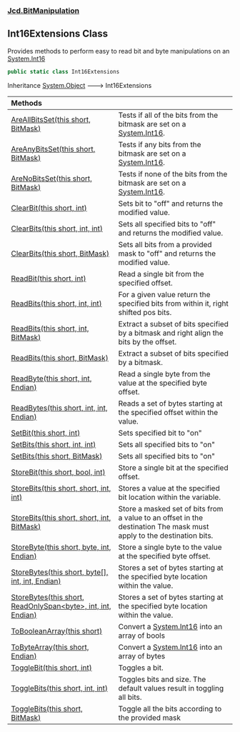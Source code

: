 ### [Jcd.BitManipulation](Jcd.BitManipulation.md 'Jcd.BitManipulation')

## Int16Extensions Class

Provides methods to perform easy to read bit and byte manipulations on an [System.Int16](https://docs.microsoft.com/en-us/dotnet/api/System.Int16 'System.Int16')

```csharp
public static class Int16Extensions
```

Inheritance [System.Object](https://docs.microsoft.com/en-us/dotnet/api/System.Object 'System.Object') &#129106; Int16Extensions

| Methods | |
| :--- | :--- |
| [AreAllBitsSet(this short, BitMask)](Jcd.BitManipulation.Int16Extensions.AreAllBitsSet(thisshort,Jcd.BitManipulation.BitMask).md 'Jcd.BitManipulation.Int16Extensions.AreAllBitsSet(this short, Jcd.BitManipulation.BitMask)') | Tests if all of the bits from the bitmask are set on a [System.Int16](https://docs.microsoft.com/en-us/dotnet/api/System.Int16 'System.Int16'). |
| [AreAnyBitsSet(this short, BitMask)](Jcd.BitManipulation.Int16Extensions.AreAnyBitsSet(thisshort,Jcd.BitManipulation.BitMask).md 'Jcd.BitManipulation.Int16Extensions.AreAnyBitsSet(this short, Jcd.BitManipulation.BitMask)') | Tests if any bits from the bitmask are set on a [System.Int16](https://docs.microsoft.com/en-us/dotnet/api/System.Int16 'System.Int16'). |
| [AreNoBitsSet(this short, BitMask)](Jcd.BitManipulation.Int16Extensions.AreNoBitsSet(thisshort,Jcd.BitManipulation.BitMask).md 'Jcd.BitManipulation.Int16Extensions.AreNoBitsSet(this short, Jcd.BitManipulation.BitMask)') | Tests if none of the bits from the bitmask are set on a [System.Int16](https://docs.microsoft.com/en-us/dotnet/api/System.Int16 'System.Int16'). |
| [ClearBit(this short, int)](Jcd.BitManipulation.Int16Extensions.ClearBit(thisshort,int).md 'Jcd.BitManipulation.Int16Extensions.ClearBit(this short, int)') | Sets bit to "off" and returns the modified value. |
| [ClearBits(this short, int, int)](Jcd.BitManipulation.Int16Extensions.ClearBits(thisshort,int,int).md 'Jcd.BitManipulation.Int16Extensions.ClearBits(this short, int, int)') | Sets all specified bits to "off" and returns the modified value. |
| [ClearBits(this short, BitMask)](Jcd.BitManipulation.Int16Extensions.ClearBits(thisshort,Jcd.BitManipulation.BitMask).md 'Jcd.BitManipulation.Int16Extensions.ClearBits(this short, Jcd.BitManipulation.BitMask)') | Sets all bits from a provided mask to "off" and returns the modified value. |
| [ReadBit(this short, int)](Jcd.BitManipulation.Int16Extensions.ReadBit(thisshort,int).md 'Jcd.BitManipulation.Int16Extensions.ReadBit(this short, int)') | Read a single bit from the specified offset. |
| [ReadBits(this short, int, int)](Jcd.BitManipulation.Int16Extensions.ReadBits(thisshort,int,int).md 'Jcd.BitManipulation.Int16Extensions.ReadBits(this short, int, int)') | For a given value return the specified bits from within it, right shifted pos bits. |
| [ReadBits(this short, int, BitMask)](Jcd.BitManipulation.Int16Extensions.ReadBits(thisshort,int,Jcd.BitManipulation.BitMask).md 'Jcd.BitManipulation.Int16Extensions.ReadBits(this short, int, Jcd.BitManipulation.BitMask)') | Extract a subset of bits specified by a bitmask and right align the bits by the offset. |
| [ReadBits(this short, BitMask)](Jcd.BitManipulation.Int16Extensions.ReadBits(thisshort,Jcd.BitManipulation.BitMask).md 'Jcd.BitManipulation.Int16Extensions.ReadBits(this short, Jcd.BitManipulation.BitMask)') | Extract a subset of bits specified by a bitmask. |
| [ReadByte(this short, int, Endian)](Jcd.BitManipulation.Int16Extensions.ReadByte(thisshort,int,Jcd.BitManipulation.Endian).md 'Jcd.BitManipulation.Int16Extensions.ReadByte(this short, int, Jcd.BitManipulation.Endian)') | Read a single byte from the value at the specified byte offset. |
| [ReadBytes(this short, int, int, Endian)](Jcd.BitManipulation.Int16Extensions.ReadBytes(thisshort,int,int,Jcd.BitManipulation.Endian).md 'Jcd.BitManipulation.Int16Extensions.ReadBytes(this short, int, int, Jcd.BitManipulation.Endian)') | Reads a set of bytes starting at the specified offset within the value. |
| [SetBit(this short, int)](Jcd.BitManipulation.Int16Extensions.SetBit(thisshort,int).md 'Jcd.BitManipulation.Int16Extensions.SetBit(this short, int)') | Sets specified bit to "on" |
| [SetBits(this short, int, int)](Jcd.BitManipulation.Int16Extensions.SetBits(thisshort,int,int).md 'Jcd.BitManipulation.Int16Extensions.SetBits(this short, int, int)') | Sets all specified bits to "on" |
| [SetBits(this short, BitMask)](Jcd.BitManipulation.Int16Extensions.SetBits(thisshort,Jcd.BitManipulation.BitMask).md 'Jcd.BitManipulation.Int16Extensions.SetBits(this short, Jcd.BitManipulation.BitMask)') | Sets all specified bits to "on" |
| [StoreBit(this short, bool, int)](Jcd.BitManipulation.Int16Extensions.StoreBit(thisshort,bool,int).md 'Jcd.BitManipulation.Int16Extensions.StoreBit(this short, bool, int)') | Store a single bit at the specified offset. |
| [StoreBits(this short, short, int, int)](Jcd.BitManipulation.Int16Extensions.StoreBits(thisshort,short,int,int).md 'Jcd.BitManipulation.Int16Extensions.StoreBits(this short, short, int, int)') | Stores a value at the specified bit location within the variable. |
| [StoreBits(this short, short, int, BitMask)](Jcd.BitManipulation.Int16Extensions.StoreBits(thisshort,short,int,Jcd.BitManipulation.BitMask).md 'Jcd.BitManipulation.Int16Extensions.StoreBits(this short, short, int, Jcd.BitManipulation.BitMask)') | Store a masked set of bits from a value to an offset in the destination The mask must apply to the destination bits. |
| [StoreByte(this short, byte, int, Endian)](Jcd.BitManipulation.Int16Extensions.StoreByte(thisshort,byte,int,Jcd.BitManipulation.Endian).md 'Jcd.BitManipulation.Int16Extensions.StoreByte(this short, byte, int, Jcd.BitManipulation.Endian)') | Store a single byte to the value at the specified byte offset. |
| [StoreBytes(this short, byte[], int, int, Endian)](Jcd.BitManipulation.Int16Extensions.StoreBytes(thisshort,byte[],int,int,Jcd.BitManipulation.Endian).md 'Jcd.BitManipulation.Int16Extensions.StoreBytes(this short, byte[], int, int, Jcd.BitManipulation.Endian)') | Stores a set of bytes starting at the specified byte location within the value. |
| [StoreBytes(this short, ReadOnlySpan&lt;byte&gt;, int, int, Endian)](Jcd.BitManipulation.Int16Extensions.StoreBytes(thisshort,System.ReadOnlySpan_byte_,int,int,Jcd.BitManipulation.Endian).md 'Jcd.BitManipulation.Int16Extensions.StoreBytes(this short, System.ReadOnlySpan<byte>, int, int, Jcd.BitManipulation.Endian)') | Stores a set of bytes starting at the specified byte location within the value. |
| [ToBooleanArray(this short)](Jcd.BitManipulation.Int16Extensions.ToBooleanArray(thisshort).md 'Jcd.BitManipulation.Int16Extensions.ToBooleanArray(this short)') | Convert a [System.Int16](https://docs.microsoft.com/en-us/dotnet/api/System.Int16 'System.Int16') into an array of bools |
| [ToByteArray(this short, Endian)](Jcd.BitManipulation.Int16Extensions.ToByteArray(thisshort,Jcd.BitManipulation.Endian).md 'Jcd.BitManipulation.Int16Extensions.ToByteArray(this short, Jcd.BitManipulation.Endian)') | Convert a [System.Int16](https://docs.microsoft.com/en-us/dotnet/api/System.Int16 'System.Int16') into an array of bytes |
| [ToggleBit(this short, int)](Jcd.BitManipulation.Int16Extensions.ToggleBit(thisshort,int).md 'Jcd.BitManipulation.Int16Extensions.ToggleBit(this short, int)') | Toggles a bit. |
| [ToggleBits(this short, int, int)](Jcd.BitManipulation.Int16Extensions.ToggleBits(thisshort,int,int).md 'Jcd.BitManipulation.Int16Extensions.ToggleBits(this short, int, int)') | Toggles bits and size. The default values result in toggling all bits. |
| [ToggleBits(this short, BitMask)](Jcd.BitManipulation.Int16Extensions.ToggleBits(thisshort,Jcd.BitManipulation.BitMask).md 'Jcd.BitManipulation.Int16Extensions.ToggleBits(this short, Jcd.BitManipulation.BitMask)') | Toggle all the bits according to the provided mask |
